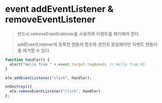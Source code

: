 # event addEventListener & removeEventListener

> 반드시 removeEventListener를 사용하여 이벤트를 제거해야 한다.
>
> addEventListener에 등록한 핸들러 함수와 완전히 동일해야만 이벤트 핸들러를 제거할 수 있다.

```js
function handler() {
  alert("Hello from " + event.target.tagName); // Hello from H1
}

ele.addEventListener("click", handler);

onDestroy(){
  ele.removeEventListener("click", handler)
};
```
